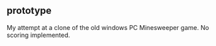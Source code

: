 ## prototype
My attempt at a clone of the old windows PC Minesweeper game.  No scoring implemented.

